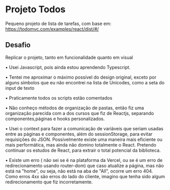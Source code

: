 # Projeto Todos

Pequeno projeto de lista de tarefas, com base em:
https://todomvc.com/examples/react/dist/#/


## Desafio
Replicar o projeto, tanto em funcionalidade quanto em visual

• Usei Javascript, pois ainda estou aprendendo Typescript.

• Tentei me aproximar o máximo possível do design original, exceto por alguns símbolos que eu não encontrei na lista de Unicodes, como a seta do input de texto

• Praticamente todos os scripts estão comentados

• Não conheço métodos de organização de pastas, então fiz uma organização parecida com a dos cursos que fiz de Reactjs, separando componentes,páginas e hooks personalizados.

• Usei o context para fazer a comunicação de variáveis que seriam usadas entre as páginas e componentes, além do sessionStorage, para evitar requisições do JSON. 
Possivelmente existe uma maneira mais eficiente ou mais performática, mas ainda não domino totalmente o React. Pretendo continuar os estudos de React, para extrair o 
total potencial da biblioteca.

• Existe um erro ( não sei se é na plataforma da Vercel, ou se é um erro de redirecionamento usando router-dom) que caso atualize a página, mas não está na "home", ou seja, não
está na aba de "All", ocorre um erro 404. Como erros 4xx são erros do lado do cliente, imagino que tenha sido algum redirecionamento que fiz incorretamente.

